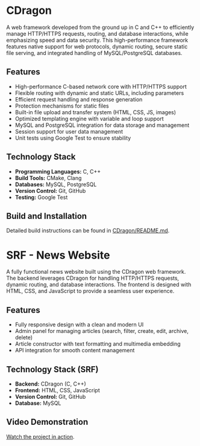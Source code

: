 # CDragon

A web framework developed from the ground up in C and C++ to efficiently manage HTTP/HTTPS requests, routing, and database interactions, while emphasizing speed and data security. This high-performance framework features native support for web protocols, dynamic routing, secure static file serving, and integrated handling of MySQL/PostgreSQL databases.

## Features
- High-performance C-based network core with HTTP/HTTPS support
- Flexible routing with dynamic and static URLs, including parameters
- Efficient request handling and response generation
- Protection mechanisms for static files
- Built-in file upload and transfer system (HTML, CSS, JS, images)
- Optimized templating engine with variable and loop support
- MySQL and PostgreSQL integration for data storage and management
- Session support for user data management
- Unit tests using Google Test to ensure stability

## Technology Stack
- **Programming Languages:** C, C++
- **Build Tools:** CMake, Clang
- **Databases:** MySQL, PostgreSQL
- **Version Control:** Git, GitHub
- **Testing:** Google Test

## Build and Installation
Detailed build instructions can be found in [CDragon/README.md](https://github.com/IlliaFransua/CDragon/blob/main/CDragon/README.md).

# SRF - News Website

A fully functional news website built using the CDragon web framework. The backend leverages CDragon for handling HTTP/HTTPS requests, dynamic routing, and database interactions. The frontend is designed with HTML, CSS, and JavaScript to provide a seamless user experience.

## Features
- Fully responsive design with a clean and modern UI
- Admin panel for managing articles (search, filter, create, edit, archive, delete)
- Article constructor with text formatting and multimedia embedding
- API integration for smooth content management

## Technology Stack (SRF)
- **Backend:** CDragon (C, C++)
- **Frontend:** HTML, CSS, JavaScript
- **Version Control:** Git, GitHub
- **Database:** MySQL

## Video Demonstration
[Watch the project in action](https://github.com/IlliaFransua/CDragon).
